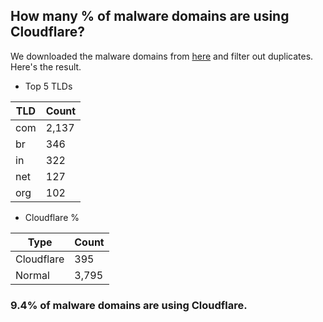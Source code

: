 ## How many % of malware domains are using Cloudflare?


We downloaded the malware domains from [here](https://urlhaus.abuse.ch) and filter out duplicates.
Here's the result.


[//]: # (start replacement)


- Top 5 TLDs

| TLD | Count |
| --- | --- |
| com | 2,137 |
| br | 346 |
| in | 322 |
| net | 127 |
| org | 102 |


- Cloudflare %

| Type | Count |
| --- | --- |
| Cloudflare | 395 |
| Normal | 3,795 |


### 9.4% of malware domains are using Cloudflare.